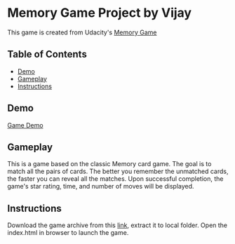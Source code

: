# Memory Game Project by Vijay

This game is created from Udacity's [Memory Game](https://github.com/udacity/fend-project-memory-game)

## Table of Contents

* [Demo](#demo)
* [Gameplay](#gameplay)
* [Instructions](#instructions)

## Demo
[Game Demo](http://iben.blue/memory-match-game/)

## Gameplay

This is a game based on the classic Memory card game. The goal is to match all the pairs of cards. The better you remember the unmatched cards, the faster you can reveal all the matches. Upon successful completion, the game's star rating, time, and number of moves will be displayed.

## Instructions

Download the game archive from this [link](https://github.com/Bluedimensional/Memory-Game/), extract it to local folder.
Open the index.html in browser to launch the game.